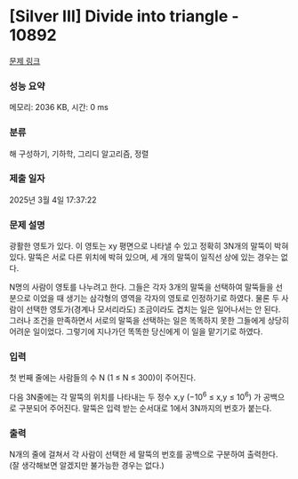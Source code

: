 # [Silver III] Divide into triangle - 10892 

[문제 링크](https://www.acmicpc.net/problem/10892) 

### 성능 요약

메모리: 2036 KB, 시간: 0 ms

### 분류

해 구성하기, 기하학, 그리디 알고리즘, 정렬

### 제출 일자

2025년 3월 4일 17:37:22

### 문제 설명

<p>광활한 영토가 있다. 이 영토는 xy 평면으로 나타낼 수 있고 정확히 3N개의 말뚝이 박혀 있다. 말뚝은 서로 다른 위치에 박혀 있으며, 세 개의 말뚝이 일직선 상에 있는 경우는 없다.</p>

<p>N명의 사람이 영토를 나누려고 한다. 그들은 각자 3개의 말뚝을 선택하여 말뚝들을 선분으로 이었을 때 생기는 삼각형의 영역을 각자의 영토로 인정하기로 하였다. 물론 두 사람이 선택한 영토가(경계나 모서리라도) 조금이라도 겹치는 일은 일어나서는 안 된다. 그러나 조건을 만족하면서 서로의 말뚝을 선택하는 일은 똑똑하지 못한 그들에게 상당히 어려운 일이었다. 그렇기에 지나가던 똑똑한 당신에게 이 일을 맡기기로 하였다.</p>

### 입력 

 <p>첫 번째 줄에는 사람들의 수 N (1 ≤ N ≤ 300)이 주어진다.</p>

<p>다음 3N줄에는 각 말뚝의 위치를 나타내는 두 정수 x,y (−10<sup>6</sup> ≤ x,y ≤ 10<sup>6</sup>) 가 공백으로 구분되어 주어진다. 말뚝은 입력 받는 순서대로 1에서 3N까지의 번호가 붙는다.</p>

### 출력 

 <p>N개의 줄에 걸쳐서 각 사람이 선택한 세 말뚝의 번호를 공백으로 구분하여 출력한다. (잘 생각해보면 알겠지만 불가능한 경우는 없다.)</p>

